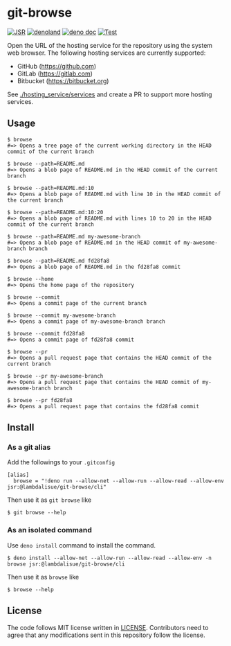 # git-browse

[![JSR](https://jsr.io/badges/@lambdalisue/git-browse)](https://jsr.io/@lambdalisue/git-browse)
[![denoland](https://img.shields.io/github/v/release/lambdalisue/deno-git-browse?logo=deno&label=denoland)](https://deno.land/x/git_browse)
[![deno doc](https://doc.deno.land/badge.svg)](https://doc.deno.land/https/deno.land/x/git_browse/mod.ts)
[![Test](https://github.com/lambdalisue/deno-git-browse/workflows/Test/badge.svg)](https://github.com/lambdalisue/deno-git-browse/actions?query=workflow%3ATest)

Open the URL of the hosting service for the repository using the system web
browser. The following hosting services are currently supported:

- GitHub (https://github.com)
- GitLab (https://gitlab.com)
- Bitbucket (https://bitbucket.org)

See [./hosting_service/services](./hosting_service/services) and create a PR to
support more hosting services.

## Usage

```console
$ browse
#=> Opens a tree page of the current working directory in the HEAD commit of the current branch

$ browse --path=README.md
#=> Opens a blob page of README.md in the HEAD commit of the current branch

$ browse --path=README.md:10
#=> Opens a blob page of README.md with line 10 in the HEAD commit of the current branch

$ browse --path=README.md:10:20
#=> Opens a blob page of README.md with lines 10 to 20 in the HEAD commit of the current branch

$ browse --path=README.md my-awesome-branch
#=> Opens a blob page of README.md in the HEAD commit of my-awesome-branch branch

$ browse --path=README.md fd28fa8
#=> Opens a blob page of README.md in the fd28fa8 commit

$ browse --home
#=> Opens the home page of the repository

$ browse --commit
#=> Opens a commit page of the current branch

$ browse --commit my-awesome-branch
#=> Opens a commit page of my-awesome-branch branch

$ browse --commit fd28fa8
#=> Opens a commit page of fd28fa8 commit

$ browse --pr
#=> Opens a pull request page that contains the HEAD commit of the current branch

$ browse --pr my-awesome-branch
#=> Opens a pull request page that contains the HEAD commit of my-awesome-branch branch

$ browse --pr fd28fa8
#=> Opens a pull request page that contains the fd28fa8 commit
```

## Install

### As a git alias

Add the followings to your `.gitconfig`

```gitconfig
[alias]
  browse = "!deno run --allow-net --allow-run --allow-read --allow-env jsr:@lambdalisue/git-browse/cli"
```

Then use it as `git browse` like

```console
$ git browse --help
```

### As an isolated command

Use `deno install` command to install the command.

```console
$ deno install --allow-net --allow-run --allow-read --allow-env -n browse jsr:@lambdalisue/git-browse/cli
```

Then use it as `browse` like

```console
$ browse --help
```

## License

The code follows MIT license written in [LICENSE](./LICENSE). Contributors need
to agree that any modifications sent in this repository follow the license.
